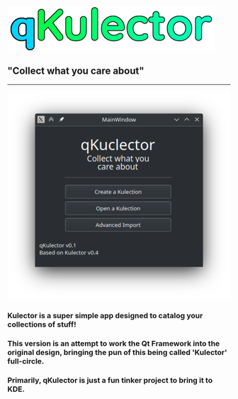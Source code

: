 ![](docs/full_logo_docs.png)
## "Collect what you care about"

---

![](docs/qk_mock_0.png)

### Kulector is a super simple app designed to catalog your collections of stuff!

### This version is an attempt to work the Qt Framework into the original design, bringing the pun of this being called 'Kulector' full-circle.

### Primarily, qKulector is just a fun tinker project to bring it to KDE.
